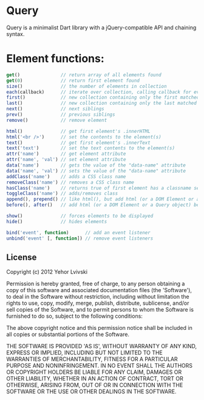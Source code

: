 # Query

Query is a minimalist Dart library with a jQuery-compatible API and chaining syntax.

# Element functions:

``` js
get()               // return array of all elements found
get(0)              // return first element found
size()              // the number of elements in collection
each(callback)      // iterate over collection, calling callback for every element
first()             // new collection containing only the first matched element
last()              // new collection containing only the last matched element
next()              // next siblings
prev()              // previous siblings
remove()            // remove element

html()              // get first element's .innerHTML
html('<br />')      // set the contents to the element(s)
text()              // get first element's .innerText
text('text')        // set the text contents to the element(s)
attr('name')        // get element attribute
attr('name', 'val') // set element attribute
data('name')        // gets the value of the "data-name" attribute
data('name', 'val') // sets the value of the "data-name" attribute
addClass('name')    // adds a CSS class name
removeClass('name') // removes a CSS class name
hasClass('name')    // returns true of first element has a classname set
toggleClass('name') // adds/removes class
append(), prepend() // like html(), but add html (or a DOM Element or a Query object) to element contents
before(), after()   // add html (or a DOM Element or a Query object) before/after the element

show()              // forces elements to be displayed
hide()              // hides elements

bind('event', function)      // add an event listener
unbind('event' [, function]) // remove event listeners
```

## License

Copyright (c) 2012 Yehor Lvivski

Permission is hereby granted, free of charge, to any person obtaining
a copy of this software and associated documentation files (the
'Software'), to deal in the Software without restriction, including
without limitation the rights to use, copy, modify, merge, publish,
distribute, sublicense, and/or sell copies of the Software, and to
permit persons to whom the Software is furnished to do so, subject to
the following conditions:

The above copyright notice and this permission notice shall be
included in all copies or substantial portions of the Software.

THE SOFTWARE IS PROVIDED 'AS IS', WITHOUT WARRANTY OF ANY KIND,
EXPRESS OR IMPLIED, INCLUDING BUT NOT LIMITED TO THE WARRANTIES OF
MERCHANTABILITY, FITNESS FOR A PARTICULAR PURPOSE AND NONINFRINGEMENT.
IN NO EVENT SHALL THE AUTHORS OR COPYRIGHT HOLDERS BE LIABLE FOR ANY
CLAIM, DAMAGES OR OTHER LIABILITY, WHETHER IN AN ACTION OF CONTRACT,
TORT OR OTHERWISE, ARISING FROM, OUT OF OR IN CONNECTION WITH THE
SOFTWARE OR THE USE OR OTHER DEALINGS IN THE SOFTWARE.
